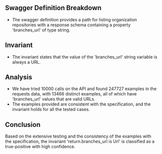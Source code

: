 ## Swagger Definition Breakdown
- The swagger definition provides a path for listing organization repositories with a response schema containing a property 'branches_url' of type string.

## Invariant
- The invariant states that the value of the 'branches_url' string variable is always a URL.

## Analysis
- We have tried 10000 calls on the API and found 247727 examples in the requests data, with 13466 distinct examples, all of which have 'branches_url' values that are valid URLs.
- The examples provided are consistent with the specification, and the invariant holds for all the tested cases.

## Conclusion
Based on the extensive testing and the consistency of the examples with the specification, the invariant 'return.branches_url is Url' is classified as a true-positive with high confidence.
